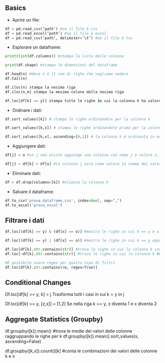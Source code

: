 ## Basics 

- Aprire un file:
```python
df = pd.read_csv(‘path’) #se il file è csv
df = pd.read_excel(‘path’) #se il file è excel
df = pd.read_csv(‘path’, delimiter=’\t’) #se il file è tsv
```
- Esplorare un dataframe:

```python
print(list(df.columns)) #stampa la lista delle colonne

print(df.shape) #stampa le dimensioni del dataframe

df.head(n) #dove n è il num di righe che vogliamo vedere
df.tail(n)

df.iloc(n) stampa la nesima riga
df.iloc(n,m) stampa la mesima colona della nesima riga

df.loc[df[k] == y]] stampa tutte le righe in cui la colonna k ha valore y
```
- Ordinare i dati:

```python
df.sort_values([k]) # stampa le righe ordinandole per la colonna k

df.sort_values([k,x]) # stampa le righe ordinandole prima per la colonna k, poi per la colonna x

df.sort_values([k,x], ascending=[0,1]) # la colonna k è ordinanta in maniera discendente, la colonna x in maniera ascendente
```
- Aggiungere dati:

```python
df[j] = o #se j non esiste aggiunge una colonna con nome j e valore o, se j esiste ne cambia il valore 

df[j] = df[k] + df[x] #la colonna j avrà come valore la somma dei valore di k e di x delle diverse righe
```

- Eliminare dati:

```python
df = df.drop(columns=[k]) #elimina la colonna k
```

- Salvare il dataframe:

```python
df.to_csv('prova_dataframe.csv', index=bool, sep=’,’)
df.to_excel('prova_excel')

```

## Filtrare i dati

```python
df.loc[(df[k] == y) & (df[x] == o)] #mostra le righe in cui k == y e x == o

df.loc[(df[k] == y) | (df[x] == o)] #mostra le righe in cui k == y oppure x == o

df.loc[df[k].str.contains(str)] #trova le righe in cui la colonna k contiene str
df.loc[~df[k].str.contains(str)] #trova le righe in cui la colonna k NON contiene str

#È possibile usare regex per questo tipo di filtri
df.loc[df[k].str.contains(re, regex=True)]
```

## Conditional Changes

Df.loc[df[k] == y, k] = j
Trasforma tutti i casi in cui k = y in j

Df.loc[df[k] == y, [z,x]] = [1,2]
Se nella riga k == y, z diventa 1 e x diventa 2


## Aggregate Statistics (Groupby)


df.groupby([k]).mean() #trova le medie dei valori delle colonne raggruppando le righe per k
df.groupby([k]).mean().sort_values(x, ascending=False)

df.groupby([k,x]).count()[k] #conta le combinazioni dei valori delle colonne k e x


